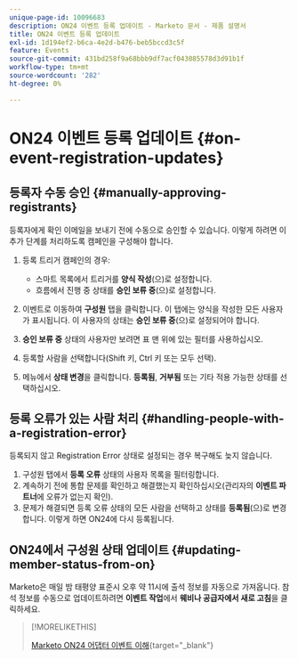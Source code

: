 ```yaml
---
unique-page-id: 10096683
description: ON24 이벤트 등록 업데이트 - Marketo 문서 - 제품 설명서
title: ON24 이벤트 등록 업데이트
exl-id: 1d194ef2-b6ca-4e2d-b476-beb5bccd3c5f
feature: Events
source-git-commit: 431bd258f9a68bbb9df7acf043085578d3d91b1f
workflow-type: tm+mt
source-wordcount: '282'
ht-degree: 0%

---
```


# ON24 이벤트 등록 업데이트 {#on-event-registration-updates}

## 등록자 수동 승인 {#manually-approving-registrants}

등록자에게 확인 이메일을 보내기 전에 수동으로 승인할 수 있습니다. 이렇게 하려면 이 추가 단계를 처리하도록 캠페인을 구성해야 합니다.

1. 등록 트리거 캠페인의 경우:

   * 스마트 목록에서 트리거를 **양식 작성**(으)로 설정합니다.
   * 흐름에서 진행 중 상태를 **승인 보류 중**(으)로 설정합니다.

1. 이벤트로 이동하여 **구성원** 탭을 클릭합니다. 이 탭에는 양식을 작성한 모든 사용자가 표시됩니다. 이 사용자의 상태는 **승인 보류 중**(으)로 설정되어야 합니다.
1. **승인 보류 중** 상태의 사용자만 보려면 표 맨 위에 있는 필터를 사용하십시오.
1. 등록할 사람을 선택합니다(Shift 키, Ctrl 키 또는 모두 선택).
1. 메뉴에서 **상태 변경**&#x200B;을 클릭합니다. **등록됨**, **거부됨** 또는 기타 적용 가능한 상태를 선택하십시오.

## 등록 오류가 있는 사람 처리 {#handling-people-with-a-registration-error}

등록되지 않고 Registration Error 상태로 설정되는 경우 복구해도 늦지 않습니다.

1. 구성원 탭에서 **등록 오류** 상태의 사용자 목록을 필터링합니다.
1. 계속하기 전에 통합 문제를 확인하고 해결했는지 확인하십시오(관리자의 **이벤트 파트너**&#x200B;에 오류가 없는지 확인).
1. 문제가 해결되면 등록 오류 상태의 모든 사람을 선택하고 상태를 **등록됨**(으)로 변경합니다. 이렇게 하면 ON24에 다시 등록됩니다.

## ON24에서 구성원 상태 업데이트 {#updating-member-status-from-on}

Marketo은 매일 밤 태평양 표준시 오후 약 11시에 출석 정보를 자동으로 가져옵니다. 참석 정보를 수동으로 업데이트하려면 **이벤트 작업**&#x200B;에서 **웨비나 공급자에서 새로 고침**&#x200B;을 클릭하세요.

>[!MORELIKETHIS]
>
>[Marketo ON24 어댑터 이벤트 이해](/help/marketo/product-docs/demand-generation/events/create-an-event/create-an-event-with-the-marketo-on24-adapter/understanding-marketo-on24-adapter-events.md){target="_blank"}
